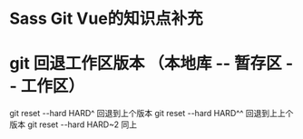 # Sass Git Vue的知识点补充

# git 回退工作区版本 （本地库 -- 暂存区 -- 工作区）
  git reset --hard HARD^ 回退到上个版本
  git reset --hard HARD^^ 回退到上上个版本
  git reset --hard HARD~2 同上
